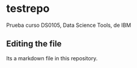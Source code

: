 # testrepo
Prueba curso DS0105, Data Science Tools, de IBM
## Editing the file

Its a markdown file in this repository.
